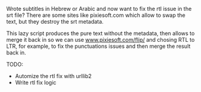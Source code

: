 Wrote subtitles in Hebrew or Arabic and now want to fix the rtl issue in
the srt file? There are some sites like pixiesoft.com which allow to swap
the text, but they destroy the srt metadata.

This lazy script produces the pure text without the metadata, then allows to
merge it back in so we can use www.pixiesoft.com/flip/ and chosing RTL to LTR,
for example, to fix the punctuations issues and then merge the result back in.

TODO:
- Automize the rtl fix with urllib2
- Write rtl fix logic
